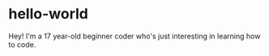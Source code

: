 # hello-world
Hey! I'm a 17 year-old beginner coder who's just interesting in learning how to code.
